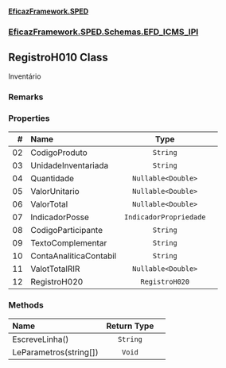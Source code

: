 #### [EficazFramework.SPED](EficazFrameworkSPED.md 'EficazFramework SPED')
### [EficazFramework.SPED.Schemas.EFD_ICMS_IPI](EficazFramework.SPED.Schemas.EFD_ICMS_IPI.md 'EficazFramework.SPED.Schemas.EFD_ICMS_IPI')

## RegistroH010 Class

Inventário

### Remarks
### Properties

| # | Name | Type | |
| ---: | :--- | :---: | :--- |
| 02 | CodigoProduto | `String` |  |
| 03 | UnidadeInventariada | `String` |  |
| 04 | Quantidade | `Nullable<Double>` |  |
| 05 | ValorUnitario | `Nullable<Double>` |  |
| 06 | ValorTotal | `Nullable<Double>` |  |
| 07 | IndicadorPosse | `IndicadorPropriedade` |  |
| 08 | CodigoParticipante | `String` |  |
| 09 | TextoComplementar | `String` |  |
| 10 | ContaAnaliticaContabil | `String` |  |
| 11 | ValotTotalRIR | `Nullable<Double>` |  |
| 12 | RegistroH020 | `RegistroH020` |  |
### Methods

| Name | Return Type | |
| :--- | :---: | :--- |
| EscreveLinha() | `String` |  |
| LeParametros(string[]) | `Void` |  |
